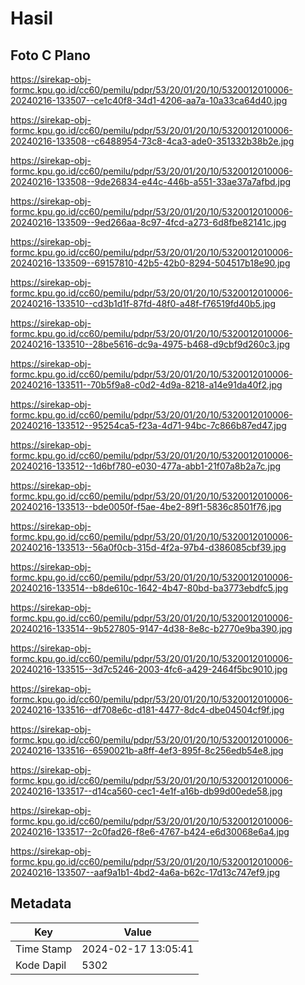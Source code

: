 # Hasil

## Foto C Plano

https://sirekap-obj-formc.kpu.go.id/cc60/pemilu/pdpr/53/20/01/20/10/5320012010006-20240216-133507--ce1c40f8-34d1-4206-aa7a-10a33ca64d40.jpg

https://sirekap-obj-formc.kpu.go.id/cc60/pemilu/pdpr/53/20/01/20/10/5320012010006-20240216-133508--c6488954-73c8-4ca3-ade0-351332b38b2e.jpg

https://sirekap-obj-formc.kpu.go.id/cc60/pemilu/pdpr/53/20/01/20/10/5320012010006-20240216-133508--9de26834-e44c-446b-a551-33ae37a7afbd.jpg

https://sirekap-obj-formc.kpu.go.id/cc60/pemilu/pdpr/53/20/01/20/10/5320012010006-20240216-133509--9ed266aa-8c97-4fcd-a273-6d8fbe82141c.jpg

https://sirekap-obj-formc.kpu.go.id/cc60/pemilu/pdpr/53/20/01/20/10/5320012010006-20240216-133509--69157810-42b5-42b0-8294-504517b18e90.jpg

https://sirekap-obj-formc.kpu.go.id/cc60/pemilu/pdpr/53/20/01/20/10/5320012010006-20240216-133510--cd3b1d1f-87fd-48f0-a48f-f76519fd40b5.jpg

https://sirekap-obj-formc.kpu.go.id/cc60/pemilu/pdpr/53/20/01/20/10/5320012010006-20240216-133510--28be5616-dc9a-4975-b468-d9cbf9d260c3.jpg

https://sirekap-obj-formc.kpu.go.id/cc60/pemilu/pdpr/53/20/01/20/10/5320012010006-20240216-133511--70b5f9a8-c0d2-4d9a-8218-a14e91da40f2.jpg

https://sirekap-obj-formc.kpu.go.id/cc60/pemilu/pdpr/53/20/01/20/10/5320012010006-20240216-133512--95254ca5-f23a-4d71-94bc-7c866b87ed47.jpg

https://sirekap-obj-formc.kpu.go.id/cc60/pemilu/pdpr/53/20/01/20/10/5320012010006-20240216-133512--1d6bf780-e030-477a-abb1-21f07a8b2a7c.jpg

https://sirekap-obj-formc.kpu.go.id/cc60/pemilu/pdpr/53/20/01/20/10/5320012010006-20240216-133513--bde0050f-f5ae-4be2-89f1-5836c8501f76.jpg

https://sirekap-obj-formc.kpu.go.id/cc60/pemilu/pdpr/53/20/01/20/10/5320012010006-20240216-133513--56a0f0cb-315d-4f2a-97b4-d386085cbf39.jpg

https://sirekap-obj-formc.kpu.go.id/cc60/pemilu/pdpr/53/20/01/20/10/5320012010006-20240216-133514--b8de610c-1642-4b47-80bd-ba3773ebdfc5.jpg

https://sirekap-obj-formc.kpu.go.id/cc60/pemilu/pdpr/53/20/01/20/10/5320012010006-20240216-133514--9b527805-9147-4d38-8e8c-b2770e9ba390.jpg

https://sirekap-obj-formc.kpu.go.id/cc60/pemilu/pdpr/53/20/01/20/10/5320012010006-20240216-133515--3d7c5246-2003-4fc6-a429-2464f5bc9010.jpg

https://sirekap-obj-formc.kpu.go.id/cc60/pemilu/pdpr/53/20/01/20/10/5320012010006-20240216-133516--df708e6c-d181-4477-8dc4-dbe04504cf9f.jpg

https://sirekap-obj-formc.kpu.go.id/cc60/pemilu/pdpr/53/20/01/20/10/5320012010006-20240216-133516--6590021b-a8ff-4ef3-895f-8c256edb54e8.jpg

https://sirekap-obj-formc.kpu.go.id/cc60/pemilu/pdpr/53/20/01/20/10/5320012010006-20240216-133517--d14ca560-cec1-4e1f-a16b-db99d00ede58.jpg

https://sirekap-obj-formc.kpu.go.id/cc60/pemilu/pdpr/53/20/01/20/10/5320012010006-20240216-133517--2c0fad26-f8e6-4767-b424-e6d30068e6a4.jpg

https://sirekap-obj-formc.kpu.go.id/cc60/pemilu/pdpr/53/20/01/20/10/5320012010006-20240216-133507--aaf9a1b1-4bd2-4a6a-b62c-17d13c747ef9.jpg


## Metadata

| Key        | Value               |
| ---------- | ------------------- |
| Time Stamp | 2024-02-17 13:05:41 |
| Kode Dapil | 5302                |



